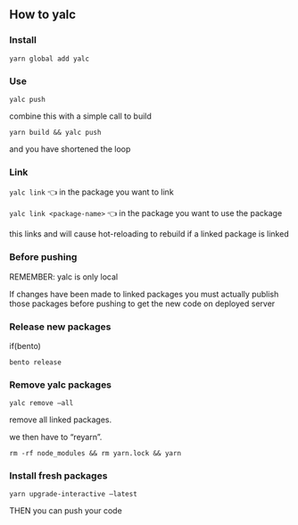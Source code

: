 ## How to yalc
### Install
`yarn global add yalc`

### Use
`yalc push`

combine this with a simple call to build

`yarn build && yalc push`

and you have shortened the loop

### Link
`yalc link` 👈 in the package you want to link

`yalc link <package-name>` 👈 in the package you want to use the package


this links and will cause hot-reloading to rebuild if a linked package is linked

### Before pushing
REMEMBER: yalc is only local

If changes have been made to linked packages you must actually publish those packages before pushing to get the new code on deployed server

### Release new packages
if(bento)

`bento release`

### Remove yalc packages
`yalc remove –all`

remove all linked packages.

we then have to “reyarn”.

`rm -rf node_modules && rm yarn.lock && yarn`

### Install fresh packages
`yarn upgrade-interactive —latest`

THEN you can push your code

